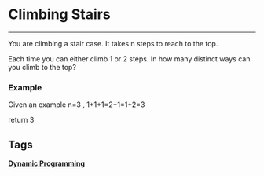 # Climbing Stairs
-----
You are climbing a stair case. It takes n steps to reach to the top.

Each time you can either climb 1 or 2 steps. In how many distinct ways can you climb to the top?

### Example
Given an example n=3 , 1+1+1=2+1=1+2=3

return 3

## Tags
**[Dynamic Programming](http://www.lintcode.com/tag/dynamic-programming/)**
